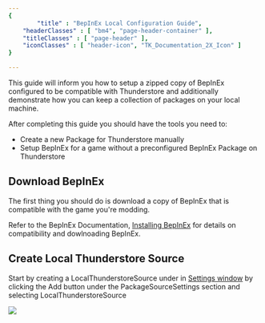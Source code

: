 ```yaml
---
{ 
		"title" : "BepInEx Local Configuration Guide",
	"headerClasses" : [ "bm4", "page-header-container" ],
	"titleClasses" : [ "page-header" ],
	"iconClasses" : [ "header-icon", "TK_Documentation_2X_Icon" ]
}

---
```



This guide will inform you how to setup a zipped copy of BepInEx configured to be compatible with Thunderstore and additionally demonstrate how you can keep a collection of packages on your local machine.

After completing this guide you should have the tools you need to:
* Create a new Package for Thunderstore manually
* Setup BepInEx for a game without a preconfigured BepInEx Package on Thunderstore

## Download BepInEx

The first thing you should do is download a copy of BepInEx that is compatible with the game you're modding.

Refer to the BepInEx Documentation, [Installing BepInEx](https://docs.bepinex.dev/articles/user_guide/installation/index.html) for details on compatibility and dowlnoading BepInEx.

## Create Local Thunderstore Source

Start by creating a LocalThunderstoreSource under in [Settings window](menulink://Tools/ThunderKit/Settings) by clicking the Add button under the PackageSourceSettings section and selecting LocalThunderstoreSource

![](Packages/com.passivepicasso.thunderkit/Documentation/graphics/Tutorials/NewGameBepInEx/NewLocalThunderstoreSource.png)
